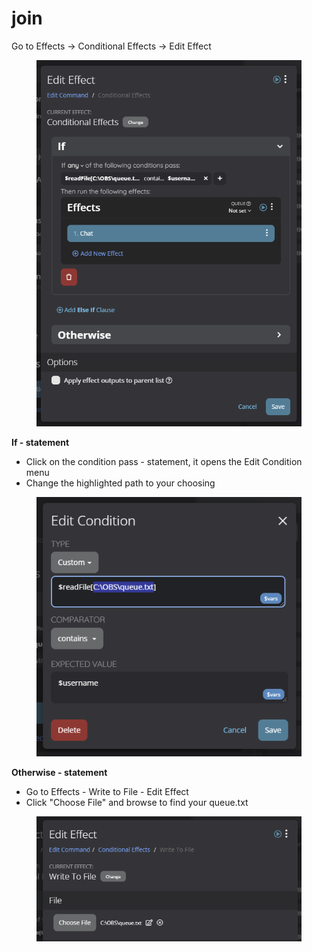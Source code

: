 # join

Go to Effects -> Conditional Effects -> Edit Effect

<figure><img src="../../../../.gitbook/assets/image (1) (1).png" alt=""><figcaption></figcaption></figure>

**If - statement**

* Click on the condition pass - statement, it opens the Edit Condition menu
* Change the highlighted path to your choosing

<figure><img src="../../../../.gitbook/assets/image (2) (1).png" alt=""><figcaption></figcaption></figure>

**Otherwise - statement**

* Go to Effects - Write to File - Edit Effect
* Click "Choose File" and browse to find your queue.txt

<figure><img src="../../../../.gitbook/assets/image (3).png" alt=""><figcaption></figcaption></figure>
